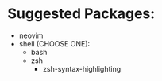 # Suggested Packages:
- neovim
- shell (CHOOSE ONE):
    - bash
    - zsh
        - zsh-syntax-highlighting

